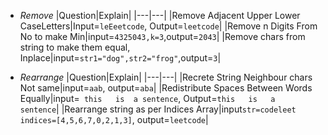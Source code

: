 - *Remove*
|Question|Explain|
|---|---|
|Remove Adjacent Upper Lower CaseLetters|Input=`leEeetcode`, Output=`leetcode`|
|Remove n Digits From No to make Min|input=`4325043,k=3`,output=`2043`|
|Remove chars from string to make them equal, Inplace|input=`str1="dog",str2="frog"`,output=`3`|

- *Rearrange*
|Question|Explain|
|---|---|
|Recrete String Neighbour chars Not same|input=`aab`, output=`aba`|
|Redistribute Spaces Between Words Equally|input=`  this   is  a sentence `, Output=`this   is   a   sentence`|
|Rearrange string as per Indices Array|input`str=codeleet indices=[4,5,6,7,0,2,1,3]`, output=`leetcode`|
